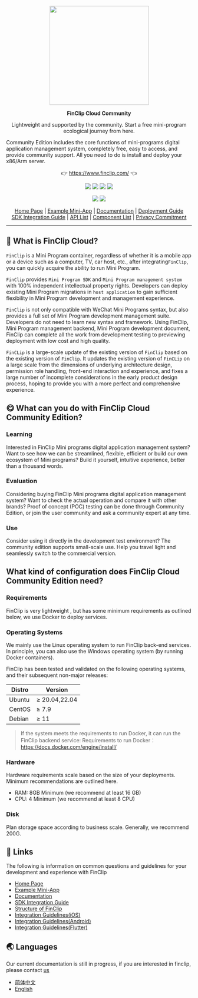 <p align="center">
    <a href="https://www.finclip.com?from=github">
    <img width="269px" src="https://www.finclip.com/mop/document/images/finclip_nav_logo_color.png">
    </a>
</p>

<p align="center"> 
    <strong>FinClip Cloud Community</strong></br>
<p>
<p align="center"> 
        Lightweight and supported by the community. Start a free mini-program ecological journey from here.
<p>

<p align=""center">
Community Edition includes the core functions of mini-programs digital application management system, completely free, easy to access, and provide community support. All you need to do is install and deploy your x86/Arm server.
</p>

<p align="center"> 
	👉 <a href="https://www.finclip.com?from=github">https://www.finclip.com/</a> 👈
</p>

<div align="center">

<a href="#"><img src="https://img.shields.io/badge/Developers-20,000%2B-brightgreen"></a>
<a href="#"><img src="https://img.shields.io/badge/Uploaded&nbsp;Mini&nbsp;Programs-6,000%2B-blue"></a>
<a href="#"><img src="https://img.shields.io/badge/Apps&nbsp;with&nbsp;FinClip-75%2b-yellow"></a>
<a href="#"><img src="https://img.shields.io/badge/Covered&nbsp;Users-25Million-orange"></a>

<a href="https://www.zhihu.com/org/finchat"><img src="https://img.shields.io/badge/FinClip--lightgrey?logo=zhihu&style=social"></a>
<a href="https://www.finclip.com/blog/"><img src="https://img.shields.io/badge/FinClip%20Blog--lightgrey?logo=ghost&style=social"></a>

</div>

<p align="center">

<div align="center">

[Home Page](https://www.finclip.com/) | [Example Mini-App](https://www.finclip.com/#/market) | [Documentation](https://www.finclip.com/mop/document/) | [Deployment Guide](https://www.finclip.com/mop/document/introduce/quickStart/cloud-server-deployment-guide.html) <br> [SDK Integration Guide](https://www.finclip.com/mop/document/introduce/quickStart/intergration-guide.html) | [API List](https://www.finclip.com/mop/document/develop/api/overview.html) | [Component List](https://www.finclip.com/mop/document/develop/component/overview.html) | [Privacy Commitment](https://www.finclip.com/mop/document/operate/safety.html)


</div>

-----
## 🤔 What is FinClip Cloud?
`FinClip` is a Mini Program container, regardless of whether it is a mobile app or a device such as a computer, TV, car host, etc., after integrating`FinClip`, you can quickly acquire the ability to run Mini Program.

`FinClip` provides `Mini Program SDK` and `Mini Program management system` with 100% independent intellectual property rights. Developers can deploy existing Mini Program migrations in `host application` to gain sufficient flexibility in Mini Program development and management experience.

`FinClip` is not only compatible with WeChat Mini Programs syntax, but also provides a full set of Mini Program development management suite. Developers do not need to learn new syntax and framework. Using FinClip, Mini Program management backend, Mini Program development document, FinClip can complete all the work from development testing to previewing deployment with low cost and high quality.

`FinCLip` is a large-scale update of the existing version of `FinClip` based on the existing version of `FinClip`. It updates the existing version of `FinCLip` on a large scale from the dimensions of underlying architecture design, permission role handling, front-end interaction and experience, and fixes a large number of incomplete considerations in the early product design process, hoping to provide you with a more perfect and comprehensive experience.
## 😋 What can you do with FinClip Cloud Community Edition?
### Learning
Interested in FinClip Mini programs digital application management system? Want to see how we can be streamlined, flexible, efficient or build our own ecosystem of Mini programs? Build it yourself, intuitive experience, better than a thousand words.
### Evaluation
Considering buying FinClip Mini programs digital application management system? Want to check the actual operation and compare it with other brands? Proof of concept (POC) testing can be done through Community Edition, or join the user community and ask a community expert at any time.
### Use
Consider using it directly in the development test environment? The community edition supports small-scale use. Help you travel light and seamlessly switch to the commercial version.

## What kind of configuration does FinClip Cloud Community Edition need?
### Requirements
FinClip is very lightweight , but has some minimum requirements as outlined below, we use Docker to deploy services.
### Operating Systems
We mainly use the Linux operating system to run FinClip back-end services. In principle, you can also use the Windows operating system (by running Docker containers). 

FinClip has been tested and validated on the following operating systems, and their subsequent non-major releases:

| Distro     | Version     | 
| ---- | ---- | 
| Ubuntu     | ≥ 20.04,22.04     | 
| CentOS     | ≥ 7.9     | 
| Debian     | ≥ 11     |

> If the system meets the requirements to run Docker, it can run the FinClip backend service:
> Requirements to run Docker： https://docs.docker.com/engine/install/

### Hardware
Hardware requirements scale based on the size of your deployments. Minimum recommendations are outlined here.
- RAM: 8GB Minimum (we recommend at least 16 GB)
- CPU: 4 Minimum (we recommend at least 8 CPU)
### Disk
Plan storage space according to business scale. Generally, we recommend 200G.

## 🔗 Links
The following is information on common questions and guidelines for your development and experience with FinClip

- [Home Page](https://www.finclip.com/#/home)
- [Example Mini-App](https://www.finclip.com/#/market)
- [Documentation](https://www.finclip.com/mop/document/)
- [SDK Integration Guide](https://www.finclip.com/mop/document/introduce/quickStart/intergration-guide.html)
- [Structure of FinClip](https://www.finclip.com/mop/document/develop/guide/structure.html)
- [Integration Guidelines(iOS)](https://www.finclip.com/mop/document/runtime-sdk/ios/ios-integrate.html)
- [Integration Guidelines(Android)](https://www.finclip.com/mop/document/runtime-sdk/android/android-integrate.html)
- [Integration Guidelines(Flutter)](https://www.finclip.com/mop/document/runtime-sdk/flutter/flutter-integrate.html)

## 🌏 Languages
Our current documentation is still in progress, if you are interested in finclip, please contact [us](mailto:wangzi@finogeeks.com)
- [简体中文](./README.md)
- [English](./readme_en.md)
